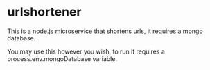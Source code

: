 # urlshortener
This is a node.js microservice that shortens urls, it requires a mongo database.

You may use this however you wish, to run it requires a process.env.mongoDatabase variable.
